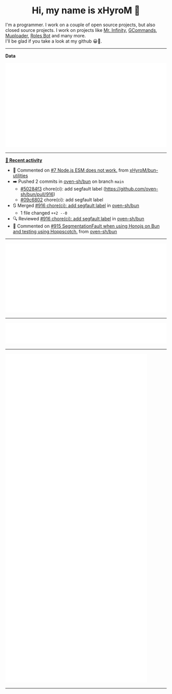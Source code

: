 <p align="center">
    <!-- <img src="https://avatars.githubusercontent.com/u/56601352" width="192" alt="hyro's pfp" /> -->
    <h1 align="center">Hi, my name is xHyroM 👋</h1>
</p>

I'm a programmer. I work on a couple of open source projects, but also closed source projects. I work on projects like [Mr. Infinity](https://discord.com/oauth2/authorize?client_id=720321585625694239&scope=bot%20applications.commands&permissions=8&redirect_uri=https://blobs.gq/imanager&prompt=consent&response_type=code), [GCommands](https://github.com/Garlic-Team/GCommands), [Muploader](https://github.com/xHyroM/Muploader), [Roles Bot](https://github.com/xHyroM/roles-bot) and many more.  
I'll be glad if you take a look at my github 😀👀.

___
**Data**

<img src="https://github.com/xHyroM/xHyroM/blob/master/.cache/base.svg">

___

**[📰 Recent activity](https://github.com/xHyroM)**
* 💬 Commented on [#7 Node.js ESM does not work.](https://github.com/xHyroM/bun-utilities/issues/7) from [xHyroM/bun-utilities](https://github.com/xHyroM/bun-utilities)
* ➡️ Pushed 2 commits in [oven-sh/bun](https://github.com/oven-sh/bun) on branch `main`
  * [#50284f3](https://github.com/oven-sh/bun/commit/50284f3) chore(ci): add segfault label (https://github.com/oven-sh/bun/pull/916)
  * [#09c6802](https://github.com/oven-sh/bun/commit/09c6802) chore(ci): add segfault label
* 🔃 Merged [#916 chore(ci): add segfault label](https://github.com/oven-sh/bun/pull/916) in [oven-sh/bun](https://github.com/oven-sh/bun)
  * 1 file changed `++2 --0`
* 🔍 Reviewed [#916 chore(ci): add segfault label](https://github.com/oven-sh/bun/pull/916) in [oven-sh/bun](https://github.com/oven-sh/bun)
* 💬 Commented on [#915 SegmentationFault when using Honojs on Bun and testing using Hoppscotch.](https://github.com/oven-sh/bun/issues/915) from [oven-sh/bun](https://github.com/oven-sh/bun)


___

<img src="https://github.com/xHyroM/xHyroM/blob/master/.cache/isocalendar.svg">

___

<img src="https://github.com/xHyroM/xHyroM/blob/master/.cache/languages.svg">

___

<img src="https://github.com/xHyroM/xHyroM/blob/master/.cache/achievements.svg">

___
